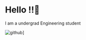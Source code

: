 # Hello !!👋

I am a undergrad Engineering student

![github](https://img.shields.io/badge/GitHub-000000?style=for-the-badge&logo=GitHub&logoColor=white)]
